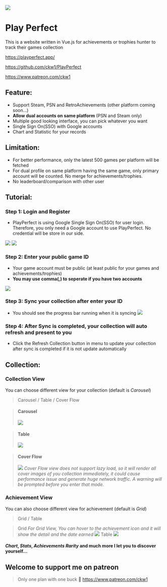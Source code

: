 ![](/tutorial/coverflow.png)
# Play Perfect
This is a website written in Vue.js for achievements or trophies hunter to track their games collection

https://playperfect.app/

https://github.com/ckw1/PlayPerfect

https://www.patreon.com/ckw1

## Feature:
* Support Steam, PSN and RetroAchievements (other platform coming soon...)
* **Allow dual accounts on same platform** (PSN and Steam only)
* Multiple good looking interface, you can pick whatever you want 
* Single Sign On(SSO) with Google accounts
* Chart and Statistic for your records
  
## Limitation: 

* For better performance, only the latest 500 games per platform will be fetched
* For dual profile on same platform having the same game, only primary account will be counted. No merge for achievements/trophies.
* No leaderboard/comparison with other user 

## Tutorial:

### Step 1: Login and Register

* PlayPerfect is using Google Single Sign On(SSO) for user login. Therefore, you only need a Google account to use PlayPerfect. No credential will be store in our side. 

![](/tutorial/login1.png)
![](/tutorial/login2.png)

### Step 2: Enter your public game ID
* Your game account must be public (at least public for your games and achievements/trophies)
* **You may use comma(,) to seperate if you have two accounts**

![](/tutorial/editID.png)

### Step 3: Sync your collection after enter your ID
* You should see the progress bar running when it is syncing
![](/tutorial/syncing.png)

### Step 4: After Sync is completed, your collection will auto refresh and present to you

* Click the Refresh Collection button in menu to update your collection after sync is completed if it is not update automatically

## Collection:
### Collection View
You can choose different view for your collection (default is *Carousel*)

> Carousel / Table / Cover Flow

> #### Carousel
> ![](/tutorial/Carousel.png)

> #### Table
> ![](/tutorial/table.png)

> #### Cover Flow 
>![](/tutorial/coverflow.png)
*Cover Flow view does not support lazy load, so it will render all cover images of you collection immediately, it could cause performance issue and generate huge network traffic. A warning will be prompted before you enter that mode.*

### Achievement View

You can also choose different view for achievement (default is *Grid*)
> Grid / Table

> Grid
*For Grid View, You can hover to the achievement icon and it will show the detail and the date earned*
![](/tutorial/hoverAchievement.png)
> Table
![](/tutorial/AchievementTable.png)

#### *Chart*, *Stats*, *Achievements Rarity* and much more I let you to discover yourself...

## Welcome to support me on patreon

> Only one plan with one buck 🥂
> https://www.patreon.com/ckw1
